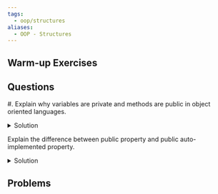 ```yaml
---
tags:
  - oop/structures
aliases:
  - OOP - Structures
---
```


## Warm-up Exercises

## Questions

#. Explain why variables are private and methods are public in object oriented languages.
  <details><summary>Solution</summary>
    Variables are kept private to prevent their modification by external code or programs. Methods are left public because they are designated to allow external code or programs to interact with the contents of a class or object.  
  </details>

Explain the difference between public property and public auto-implemented property.
  <details><summary>Solution</summary>
    Public properties are used to access private variables similarly to Get and Set methods and may contain logic to check values being assigned or returned. Auto-implemented properties are those which do no more than store and return values.  
  </details>


## Problems
